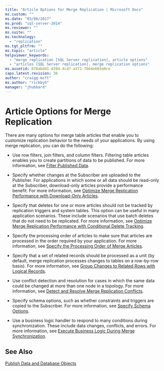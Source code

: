 ```yaml
---
title: "Article Options for Merge Replication | Microsoft Docs"
ms.custom: ""
ms.date: "03/06/2017"
ms.prod: "sql-server-2014"
ms.reviewer: ""
ms.suite: ""
ms.technology: 
  - "replication"
ms.tgt_pltfrm: ""
ms.topic: "article"
helpviewer_keywords: 
  - "merge replication [SQL Server replication], article options"
  - "articles [SQL Server replication], merge replication options"
ms.assetid: 670abd41-d204-4cd7-a371-7664e603a0ce
caps.latest.revision: 36
author: "craigg-msft"
ms.author: "rickbyh"
manager: "jhubbard"
---
```

# Article Options for Merge Replication
  There are many options for merge table articles that enable you to customize replication behavior to the needs of your applications. By using merge replication, you can do the following:  
  
-   Use row filters, join filters, and column filters. Filtering table articles enables you to create partitions of data to be published. For more information, see [Filter Published Data](../../../2014/relational-databases/replication/filter-published-data.md).  
  
-   Specify whether changes at the Subscriber are uploaded to the Publisher. For applications in which some or all data should be read-only at the Subscriber, download-only articles provide a performance benefit. For more information, see [Optimize Merge Replication Performance with Download-Only Articles](../../../2014/relational-databases/replication/optimize-merge-replication-performance-with-download-only-articles.md).  
  
-   Specify that deletes for one or more articles should not be tracked by replication triggers and system tables. This option can be useful in many application scenarios. These include scenarios that use batch deletes that do not need to be replicated. For more information, see [Optimize Merge Replication Performance with Conditional Delete Tracking](../../../2014/relational-databases/replication/optimize-merge-replication-performance-with-conditional-delete-tracking.md).  
  
-   Specify the processing order of articles to make sure that articles are processed in the order required by your application. For more information, see [Specify the Processing Order of Merge Articles](../../../2014/relational-databases/replication/specify-the-processing-order-of-merge-articles.md).  
  
-   Specify that a set of related records should be processed as a unit (by default, merge replication processes changes to tables on a row-by-row basis). For more information, see [Group Changes to Related Rows with Logical Records](../../../2014/relational-databases/replication/group-changes-to-related-rows-with-logical-records.md).  
  
-   Use conflict detection and resolution for cases in which the same data could be changed at more than one node in a topology. For more information, see [Detect and Resolve Merge Replication Conflicts](../../../2014/relational-databases/replication/detect-and-resolve-merge-replication-conflicts.md).  
  
-   Specify schema options, such as whether constraints and triggers are copied to the Subscriber. For more information, see [Specify Schema Options](../../../2014/relational-databases/replication/specify-schema-options.md).  
  
-   Use a business logic handler to respond to many conditions during synchronization. These include data changes, conflicts, and errors. For more information, see [Execute Business Logic During Merge Synchronization](../../../2014/relational-databases/replication/execute-business-logic-during-merge-synchronization.md).  
  
## See Also  
 [Publish Data and Database Objects](../../../2014/relational-databases/replication/publish-data-and-database-objects.md)  
  
  